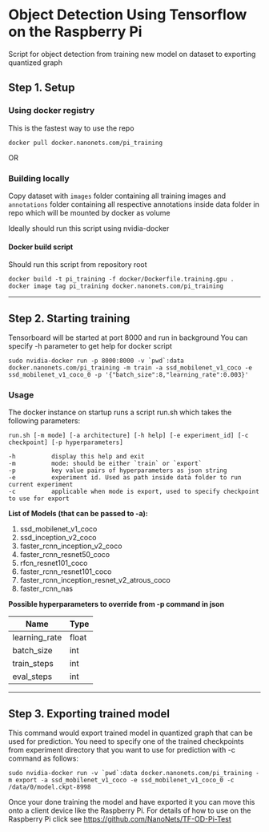 # Object Detection Using Tensorflow on the Raspberry Pi

Script for object detection from training new model on dataset to exporting quantized graph

## Step 1. Setup

### Using docker registry
This is the fastest way to use the repo
```
docker pull docker.nanonets.com/pi_training
```
OR

### Building locally
Copy dataset with `images` folder containing all training images and `annotations` folder containing all respective annotations inside data folder in repo which will be mounted by docker as volume

Ideally should run this script using nvidia-docker

#### Docker build script
Should run this script from repository root
```
docker build -t pi_training -f docker/Dockerfile.training.gpu .
docker image tag pi_training docker.nanonets.com/pi_training
```
------

## Step 2. Starting training
Tensorboard will be started at port 8000 and run in background
You can specify -h parameter to get help for docker script

```
sudo nvidia-docker run -p 8000:8000 -v `pwd`:data docker.nanonets.com/pi_training -m train -a ssd_mobilenet_v1_coco -e ssd_mobilenet_v1_coco_0 -p '{"batch_size":8,"learning_rate":0.003}'
```

### Usage
The docker instance on startup runs a script run.sh which takes the following parameters:
```
run.sh [-m mode] [-a architecture] [-h help] [-e experiment_id] [-c checkpoint] [-p hyperparameters]
```
	-h          display this help and exit
	-m          mode: should be either `train` or `export`
	-p          key value pairs of hyperparameters as json string
	-e          experiment id. Used as path inside data folder to run current experiment
	-c          applicable when mode is export, used to specify checkpoint to use for export

**List of Models (that can be passed to -a):**
1. ssd_mobilenet_v1_coco
2. ssd_inception_v2_coco
3. faster_rcnn_inception_v2_coco
4. faster_rcnn_resnet50_coco
5. rfcn_resnet101_coco
6. faster_rcnn_resnet101_coco
7. faster_rcnn_inception_resnet_v2_atrous_coco
8. faster_rcnn_nas

**Possible hyperparameters to override from -p command in json** 

| Name | Type |
|-----------|-----------------|
| learning_rate | float |
| batch_size | int |
| train_steps | int |
| eval_steps | int |

------

## Step 3. Exporting trained model
This command would export trained model in quantized graph that can be used for prediction. You need to specify one of the trained checkpoints from experiment directory that you want to use for prediction with -c command as follows:

```
sudo nvidia-docker run -v `pwd`:data docker.nanonets.com/pi_training -m export -a ssd_mobilenet_v1_coco -e ssd_mobilenet_v1_coco_0 -c /data/0/model.ckpt-8998
```

Once your done training the model and have exported it you can move this onto a client device like the Raspberry Pi.
For details of how to use on the Raspberry Pi click see https://github.com/NanoNets/TF-OD-Pi-Test
